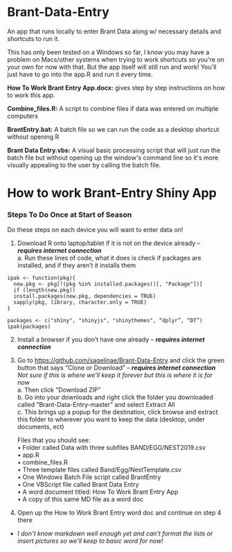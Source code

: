 # Brant-Data-Entry
An app that runs locally to enter Brant Data along w/ necessary details and shortcuts to run it. 

This has only been tested on a Windows so far, I know you may have a problem on Macs/other systems when trying to work shortcuts so you're on your own for now with that. But the app itself will still run and work! You'll just have to go into the app.R and run it every time.

**How To Work Brant Entry App.docx:** gives step by step instructions on how to work this app. 

**Combine_files.R:** A script to combine files if data was entered on multiple computers

**BrantEntry.bat:** A batch file so we can run the code as a desktop shortcut without opening R

**Brant Data Entry.vbs:** A visual basic processing script that will just run the batch file but without opening up the window's command line so it's more visually appealing to the user by calling the batch file. 

# How to work Brant-Entry Shiny App

### Steps To Do Once at Start of Season
Do these steps on each device you will want to enter data on!
1.	Download R onto laptop/tablet if it is not on the device already – **_requires internet connection_** <br>
    a.	Run these lines of code, what it does is check if packages are installed, and if they aren’t it installs them

```  
ipak <- function(pkg){
  new.pkg <- pkg[!(pkg %in% installed.packages()[, "Package"])]
  if (length(new.pkg)) 
  install.packages(new.pkg, dependencies = TRUE)
  sapply(pkg, library, character.only = TRUE)
}

packages <- c("shiny", "shinyjs", "shinythemes", “dplyr”, “DT”)
ipak(packages)
```  

2.	Install a browser if you don’t have one already – **_requires internet connection_** <br>
3.	Go to https://github.com/sagelinae/Brant-Data-Entry and click the green button that says “Clone or Download” – **_requires internet connection_** <br>
*Not sure if this is where we’ll keep it forever but this is where it is for now* <br>
    a.	Then click “Download ZIP” <br>
    b.	Go into your downloads and right click the folder you downloaded called “Brant-Data-Entry-master” and select Extract All <br>
    c.	This brings up a popup for the destination, click browse and extract this folder to wherever you want to keep the data (desktop, under documents, ect) <br>


    Files that you should see: <br>
    •	Folder called Data with three subfiles BAND/EGG/NEST2019.csv <br>
    •	app.R <br>
    •	combine_files.R <br>
    •	Three template files called Band/Egg/NestTemplate.csv <br>
    •	One Windows Batch File script called BrantEntry <br>
    •	One VBScript file called Brant Data Entry <br>
    •   A word document titled: How To Work Brant Entry App <br>
    •	A copy of this same MD file as a word doc <br>

4. Open up the How to Work Brant Entry word doc and continue on step 4 there <br>
* *I don't know markdown well enough yet and can't format the lists or insert pictures so we'll keep to basic word for now!*
